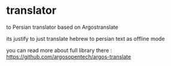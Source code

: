# translator
 to Persian translator based on Argostranslate

its justify to just translate hebrew to persian text as offline mode 

you can read more about full library there : https://github.com/argosopentech/argos-translate
